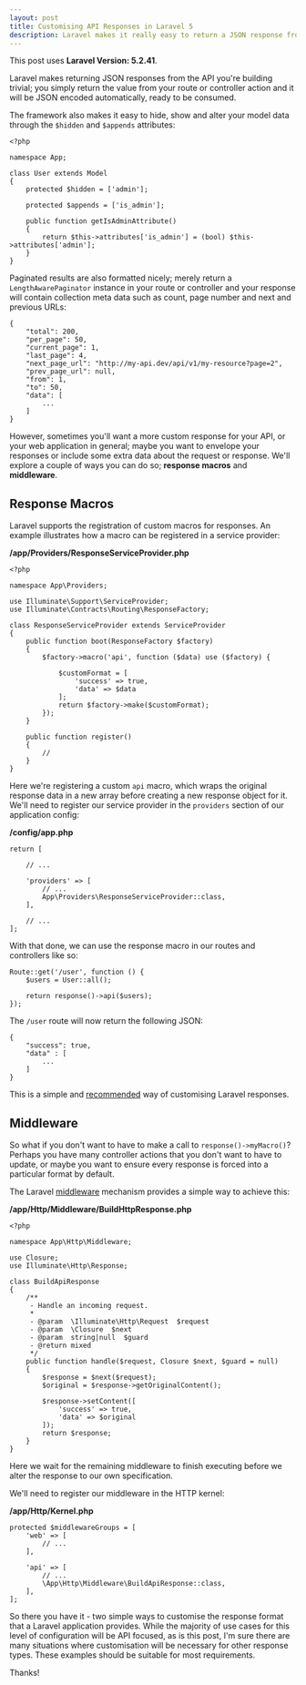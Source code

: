 ```yaml
---
layout: post
title: Customising API Responses in Laravel 5
description: Laravel makes it really easy to return a JSON response from the API you're building; you simply return the value from your route or controller action and it will be JSON encoded automatically, ready to be consumed.
---
```


This post uses **Laravel Version: 5.2.41**.

Laravel makes returning JSON responses from the API you're building trivial; you simply return the value from your route or controller action and it will be JSON encoded automatically, ready to be consumed.

The framework also makes it easy to hide, show and alter your model data through the `$hidden` and `$appends` attributes:

    <?php

    namespace App;

    class User extends Model
    {
        protected $hidden = ['admin'];

        protected $appends = ['is_admin'];

        public function getIsAdminAttribute()
        {
            return $this->attributes['is_admin'] = (bool) $this->attributes['admin'];
        }
    }

Paginated results are also formatted nicely; merely return a `LengthAwarePaginator` instance in your route or controller and your response will contain collection meta data such as count, page number and next and previous URLs:

    {
        "total": 200,
        "per_page": 50,
        "current_page": 1,
        "last_page": 4,
        "next_page_url": "http://my-api.dev/api/v1/my-resource?page=2",
        "prev_page_url": null,
        "from": 1,
        "to": 50,
        "data": [
            ...
        ]
    }

However, sometimes you'll want a more custom response for your API, or your web application in general; maybe you want to envelope your responses or include some extra data about the request or response. We'll explore a couple of ways you can do so; **response macros** and **middleware**.

## Response Macros

Laravel supports the registration of custom macros for responses. An example illustrates how a macro can be registered in a service provider:

<strong class="code-title">/app/Providers/ResponseServiceProvider.php</strong>

    <?php

    namespace App\Providers;

    use Illuminate\Support\ServiceProvider;
    use Illuminate\Contracts\Routing\ResponseFactory;

    class ResponseServiceProvider extends ServiceProvider
    {
        public function boot(ResponseFactory $factory)
        {
            $factory->macro('api', function ($data) use ($factory) {
                
                $customFormat = [
                    'success' => true,
                    'data' => $data
                ];
                return $factory->make($customFormat);
            });
        }

        public function register()
        {
            //
        }
    }

Here we're registering a custom `api` macro, which wraps the original response data in a new array before creating a new response object for it. We'll need to register our service provider in the `providers` section of our application config:

<strong class="code-title">/config/app.php</strong>

    return [

        // ...

        'providers' => [
            // ...
            App\Providers\ResponseServiceProvider::class,
        ],

        // ...
    ];

With that done, we can use the response macro in our routes and controllers like so:

    Route::get('/user', function () {
        $users = User::all();

        return response()->api($users);
    });

The `/user` route will now return the following JSON:

    {
        "success": true,
        "data" : [
            ...
        ]
    }

This is a simple and [recommended](https://laravel.com/docs/5.2/responses#response-macros) way of customising Laravel responses.

## Middleware

So what if you don't want to have to make a call to `response()->myMacro()`? Perhaps you have many controller actions that you don't want to have to update, or maybe you want to ensure every response is forced into a particular format by default.

The Laravel [middleware](https://laravel.com/docs/5.2/middleware) mechanism provides a simple way to achieve this:

<strong class="code-title">/app/Http/Middleware/BuildHttpResponse.php</strong>

    <?php

    namespace App\Http\Middleware;

    use Closure;
    use Illuminate\Http\Response;

    class BuildApiResponse
    {
        /**
         - Handle an incoming request.
         *
         - @param  \Illuminate\Http\Request  $request
         - @param  \Closure  $next
         - @param  string|null  $guard
         - @return mixed
         */
        public function handle($request, Closure $next, $guard = null)
        {
            $response = $next($request);
            $original = $response->getOriginalContent();

            $response->setContent([
                'success' => true,
                'data' => $original
            ]);
            return $response;
        }
    }

Here we wait for the remaining middleware to finish executing before we alter the response to our own specification.

We'll need to register our middleware in the HTTP kernel:

<strong class="code-title">/app/Http/Kernel.php</strong>

    protected $middlewareGroups = [
        'web' => [
            // ...
        ],

        'api' => [
            // ...
            \App\Http\Middleware\BuildApiResponse::class,
        ],
    ];

So there you have it - two simple ways to customise the response format that a Laravel application provides. While the majority of use cases for this level of configuration will be API focused, as is this post, I'm sure there are many situations where customisation will be necessary for other response types. These examples should be suitable for most requirements.

Thanks!
